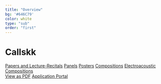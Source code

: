 ```yaml
---
title: "Overview"
bg: '#646C79'
color: white
type: "sub"
order: "first"
---
```

# Callskk
<div>
<a href="#" class="btn btn-outline-primary mr-1" role="button">Papers and Lecture-Recitals</a>
<a href="#" class="btn btn-outline-primary mr-1" role="button">Panels</a>
<a href="#" class="btn btn-outline-primary mr-1" role="button">Posters</a>
<a href="#" class="btn btn-outline-primary mr-1" role="button">Compositions</a>
<a href="#" class="btn btn-outline-primary mr-1" role="button">Electroacoustic Compositions</a>
</div>

<div>
<a href="#" class="btn vspace btn-dark mr-1" role="button">View as PDF</a>
<a href="https://forms.gle/Yf7m4unNjkNcoUta6" class="btn vspace btn-dark mr-1" role="button">Application Portal </a>
</div>


